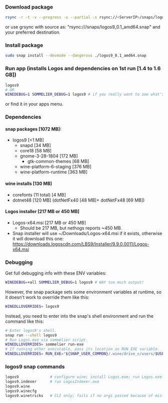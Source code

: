 ### Download package
```bash
rsync -r -t -v --progress -u --partial -s rsync://<ServerIP>/snaps/logos9_0.1_amd64.snap .
```
or use grsync with source as: "rsync://<ServerIP>/snaps/logos9_0.1_amd64.snap"
and your preferred destination.

### Install package
```bash
sudo snap install --devmode --dangerous ./logos9_0.1_amd64.snap
```

### Run app (installs Logos and dependencies on 1st run [1.4 to 1.6 GB])
```bash
logos9
# OR
WINEDEBUG=1 SOMMELIER_DEBUG=1 logos9 # if you really want to see what's going on
```
or find it in your apps menu.

### Dependencies
#### snap packages [1072 MB]:
- logos9 [<1 MB]
  - snapd [34 MB]
  - core18 [58 MB]
  - gnome-3-28-1804 [172 MB]
    - gtk-common-themes [68 MB]
  - wine-platform-6-staging [376 MB]
  - wine-platform-runtime [363 MB]
#### wine installs [130 MB]
- corefonts (11 total) [4 MB]
- dotnet48 [120 MB] (dotNetFx40 [48 MB]+ dotNetFx48 [69 MB])
#### Logos installer [217 MB or 450 MB]
- Logos-x64.msi [217 MB or 450 MB]
  - Should be 217 MB, but nethogs reports ~450 MB.
- Snap installer will use ~/Downloads/Logos-x64.msi if it exists, otherwise it
  will download this one: https://downloads.logoscdn.com/LBS9/Installer/9.9.0.0011/Logos-x64.msi

### Debugging
Get full debugging info with these ENV variables:
```bash
WINEDEBUG=+all SOMMELIER_DEBUG=1 logos9 # WAY too much output!
```
However, the snap package sets some environment variables at runtime, so it
doesn't work to override them like this:
```bash
WINEDLLOVERRIDES= logos9
```
Instead, you need to enter into the snap's shell environment and run the command
like this:
```bash
# Enter logos9's shell.
snap run --shell logos9
# Run Logos.exe via sommelier script.
WINEDLLOVERRIDES= sommelier run-exe
# If running other executable, pass its location as RUN_EXE variable.
WINEDLLOVERRIDES= RUN_EXE="${SNAP_USER_COMMON}/.wine/drive_c/users/$USER/AppData/Local/Logos/System/LogosIndexer.exe" sommelier run-exe
```

### logos9 snap commands
```bash
logos9              # configure wine; install Logos.exe; run Logos.exe
logos9.indexer      # run LogosIndexer.exe
logos9.wine
logos9.winecfg
logos9.winetricks   # CLI only; fails if no args passed because of mis-linked yad executable
```
